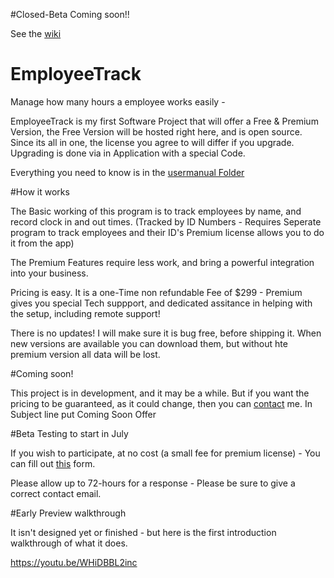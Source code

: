 #Closed-Beta Coming soon!!

See the [wiki](https://github.com/jdc20181/EmployeeTrack/wiki/Limited-Time-Closed-Beta-Sign-Up-Offer)

# EmployeeTrack
Manage how many hours a employee works easily - 

EmployeeTrack is my first Software Project that will offer a Free & Premium Version, the Free Version will be hosted right here, and is open source. Since its all in one, the license you agree to will differ if you upgrade. Upgrading is done via in Application with a special Code. 

Everything you need to know is in the [usermanual Folder](https://github.com/jdc20181/EmployeeTrack/tree/master/usermanual)

#How it works

The Basic working of this program is to track employees by name, and record clock in and out times. (Tracked by ID Numbers - Requires Seperate program to track employees and their ID's Premium license allows you to do it from the app)

The Premium Features require less work, and bring a powerful integration into your business. 

Pricing is easy. It is a one-Time non refundable Fee of $299  - Premium gives you special Tech suppport, and dedicated assitance in helping with the setup, including remote support! 

There is no updates! I will make sure it is bug free, before shipping it. When new versions are available you can download them, but without hte premium version all data will be lost. 

#Coming soon!

This project is in development, and it may be a while. But if you want the pricing to be guaranteed, as it could change, then you can [contact](mailto:jdc20181@gmail.com) me. In Subject line put Coming Soon Offer 

#Beta Testing to start in July

If you wish to participate, at no cost (a small fee for premium license) - You can fill out [this](https://goo.gl/forms/wCqyT6ajVLONZc7y2) form. 

Please allow up to 72-hours for a response - Please be sure to give a correct contact email. 


#Early Preview walkthrough 

It isn't designed yet or finished - but here is the first introduction walkthrough of what it does. 

https://youtu.be/WHiDBBL2inc
